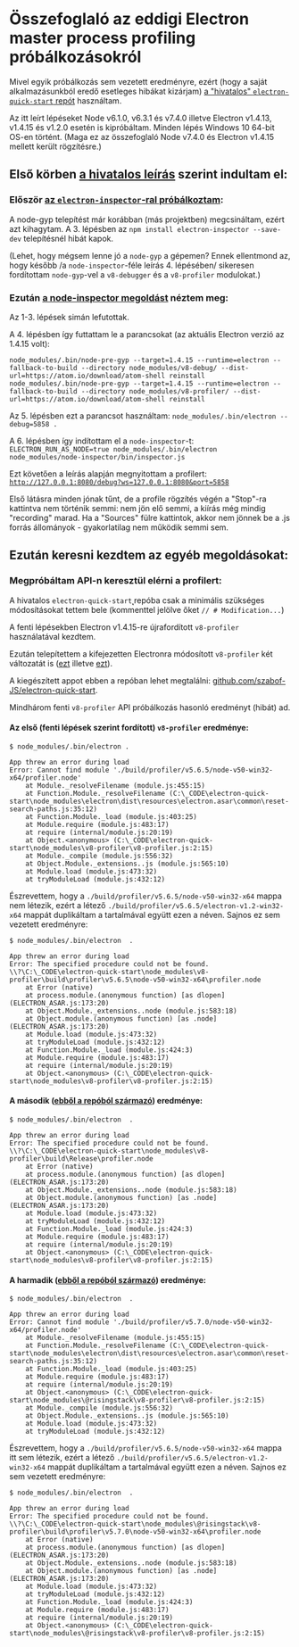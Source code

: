 # Összefoglaló az eddigi Electron master process profiling próbálkozásokról

Mivel egyik próbálkozás sem vezetett eredményre, ezért (hogy a saját alkalmazásunkból eredő esetleges hibákat kizárjam) [a "hivatalos" `electron-quick-start` repót](https://github.com/electron/electron-quick-start) használtam.

Az itt leírt lépéseket Node v6.1.0, v6.3.1 és v7.4.0 illetve Electron v1.4.13, v1.4.15 és v1.2.0 esetén is kipróbáltam. Minden lépés Windows 10 64-bit OS-en történt. (Maga ez az összefoglaló Node v7.4.0 és Electron v1.4.15 mellett került rögzítésre.)

## Első körben [a hivatalos leírás](http://electron.atom.io/docs/tutorial/debugging-main-process-node-inspector/) szerint indultam el:

### Először [az `electron-inspector`-ral próbálkoztam](http://electron.atom.io/docs/tutorial/debugging-main-process-node-inspector/#use-electron-inspector-for-debugging):
A node-gyp telepítést már korábban (más projektben) megcsináltam, ezért azt kihagytam.
A 3. lépésben az `npm install electron-inspector --save-dev` telepítésnél hibát kapok.

(Lehet, hogy mégsem lenne jó a `node-gyp` a gépemen? Ennek ellentmond az, hogy később /a `node-inspector`-féle leírás 4. lépésében/ sikeresen fordítottam `node-gyp`-vel a `v8-debugger` és a `v8-profiler` modulokat.)

### Ezután [a node-inspector megoldást](http://electron.atom.io/docs/tutorial/debugging-main-process-node-inspector/#use-node-inspector-for-debugging) néztem meg:
Az 1-3. lépések simán lefutottak.

A 4. lépésben így futtattam le a parancsokat (az aktuális Electron verzió az 1.4.15 volt):
```
node_modules/.bin/node-pre-gyp --target=1.4.15 --runtime=electron --fallback-to-build --directory node_modules/v8-debug/ --dist-url=https://atom.io/download/atom-shell reinstall
node_modules/.bin/node-pre-gyp --target=1.4.15 --runtime=electron --fallback-to-build --directory node_modules/v8-profiler/ --dist-url=https://atom.io/download/atom-shell reinstall
```

Az 5. lépésben ezt a parancsot használtam: `node_modules/.bin/electron --debug=5858 .`

A 6. lépésben így indítottam el a `node-inspector`-t: `ELECTRON_RUN_AS_NODE=true node_modules/.bin/electron node_modules/node-inspector/bin/inspector.js`

Ezt követően a leírás alapján megnyitottam a profilert: [`http://127.0.0.1:8080/debug?ws=127.0.0.1:8080&port=5858`](http://127.0.0.1:8080/debug?ws=127.0.0.1:8080&port=5858)

Első látásra minden jónak tűnt, de a profile rögzítés végén a "Stop"-ra kattintva nem történik semmi: nem jön elő semmi, a kiírás még mindig "recording" marad. Ha a "Sources" fülre kattintok, akkor nem jönnek be a .js forrás állományok - gyakorlatilag nem működik semmi sem.

## Ezután keresni kezdtem az egyéb megoldásokat:

### Megpróbáltam API-n keresztül elérni a profilert:
A hivatalos `electron-quick-start`˛repóba csak a minimális szükséges módosításokat tettem bele (kommenttel jelölve őket `// # Modification...`)

A fenti lépésekben Electron v1.4.15-re újrafordított `v8-profiler` használatával kezdtem.

Ezután telepítettem a kifejezetten Electronra módosított `v8-profiler` két változatát is ([ezt](https://github.com/jrieken/v8-profiler/tree/fixRequireCall) illetve [ezt](https://github.com/RisingStack/v8-profiler)).

A kiegészített appot ebben a repóban lehet megtalálni: [github.com/szabof-JS/electron-quick-start](https://github.com/szabof-JS/electron-quick-start).

Mindhárom fenti `v8-profiler` API próbálkozás hasonló eredményt (hibát) ad.

#### Az első (fenti lépések szerint fordított) `v8-profiler` eredménye:
```
$ node_modules/.bin/electron .

App threw an error during load
Error: Cannot find module './build/profiler/v5.6.5/node-v50-win32-x64/profiler.node'
    at Module._resolveFilename (module.js:455:15)
    at Function.Module._resolveFilename (C:\_CODE\electron-quick-start\node_modules\electron\dist\resources\electron.asar\common\reset-search-paths.js:35:12)
    at Function.Module._load (module.js:403:25)
    at Module.require (module.js:483:17)
    at require (internal/module.js:20:19)
    at Object.<anonymous> (C:\_CODE\electron-quick-start\node_modules\v8-profiler\v8-profiler.js:2:15)
    at Module._compile (module.js:556:32)
    at Object.Module._extensions..js (module.js:565:10)
    at Module.load (module.js:473:32)
    at tryModuleLoad (module.js:432:12)

```
Észrevettem, hogy a `./build/profiler/v5.6.5/node-v50-win32-x64` mappa nem létezik, ezért a létező `./build/profiler/v5.6.5/electron-v1.2-win32-x64` mappát duplikáltam a tartalmával együtt ezen a néven. Sajnos ez sem vezetett eredményre:
```
$ node_modules/.bin/electron  .

App threw an error during load
Error: The specified procedure could not be found.
\\?\C:\_CODE\electron-quick-start\node_modules\v8-profiler\build\profiler\v5.6.5\node-v50-win32-x64\profiler.node
    at Error (native)
    at process.module.(anonymous function) [as dlopen] (ELECTRON_ASAR.js:173:20)
    at Object.Module._extensions..node (module.js:583:18)
    at Object.module.(anonymous function) [as .node] (ELECTRON_ASAR.js:173:20)
    at Module.load (module.js:473:32)
    at tryModuleLoad (module.js:432:12)
    at Function.Module._load (module.js:424:3)
    at Module.require (module.js:483:17)
    at require (internal/module.js:20:19)
    at Object.<anonymous> (C:\_CODE\electron-quick-start\node_modules\v8-profiler\v8-profiler.js:2:15)

```

#### A második ([ebből a repóból származó](https://github.com/jrieken/v8-profiler/tree/fixRequireCall)) eredménye:
```
$ node_modules/.bin/electron  .

App threw an error during load
Error: The specified procedure could not be found.
\\?\C:\_CODE\electron-quick-start\node_modules\v8-profiler\build\Release\profiler.node
    at Error (native)
    at process.module.(anonymous function) [as dlopen] (ELECTRON_ASAR.js:173:20)
    at Object.Module._extensions..node (module.js:583:18)
    at Object.module.(anonymous function) [as .node] (ELECTRON_ASAR.js:173:20)
    at Module.load (module.js:473:32)
    at tryModuleLoad (module.js:432:12)
    at Function.Module._load (module.js:424:3)
    at Module.require (module.js:483:17)
    at require (internal/module.js:20:19)
    at Object.<anonymous> (C:\_CODE\electron-quick-start\node_modules\v8-profiler\v8-profiler.js:2:15)

```

#### A harmadik ([ebből a repóból származó](https://github.com/RisingStack/v8-profiler)) eredménye:
```
$ node_modules/.bin/electron  .

App threw an error during load
Error: Cannot find module './build/profiler/v5.7.0/node-v50-win32-x64/profiler.node'
    at Module._resolveFilename (module.js:455:15)
    at Function.Module._resolveFilename (C:\_CODE\electron-quick-start\node_modules\electron\dist\resources\electron.asar\common\reset-search-paths.js:35:12)
    at Function.Module._load (module.js:403:25)
    at Module.require (module.js:483:17)
    at require (internal/module.js:20:19)
    at Object.<anonymous> (C:\_CODE\electron-quick-start\node_modules\@risingstack\v8-profiler\v8-profiler.js:2:15)
    at Module._compile (module.js:556:32)
    at Object.Module._extensions..js (module.js:565:10)
    at Module.load (module.js:473:32)
    at tryModuleLoad (module.js:432:12)
```
Észrevettem, hogy a `./build/profiler/v5.6.5/node-v50-win32-x64` mappa itt sem létezik, ezért a létező `./build/profiler/v5.6.5/electron-v1.2-win32-x64` mappát duplikáltam a tartalmával együtt ezen a néven. Sajnos ez sem vezetett eredményre:
```
$ node_modules/.bin/electron  .

App threw an error during load
Error: The specified procedure could not be found.
\\?\C:\_CODE\electron-quick-start\node_modules\@risingstack\v8-profiler\build\profiler\v5.7.0\node-v50-win32-x64\profiler.node
    at Error (native)
    at process.module.(anonymous function) [as dlopen] (ELECTRON_ASAR.js:173:20)
    at Object.Module._extensions..node (module.js:583:18)
    at Object.module.(anonymous function) [as .node] (ELECTRON_ASAR.js:173:20)
    at Module.load (module.js:473:32)
    at tryModuleLoad (module.js:432:12)
    at Function.Module._load (module.js:424:3)
    at Module.require (module.js:483:17)
    at require (internal/module.js:20:19)
    at Object.<anonymous> (C:\_CODE\electron-quick-start\node_modules\@risingstack\v8-profiler\v8-profiler.js:2:15)
```